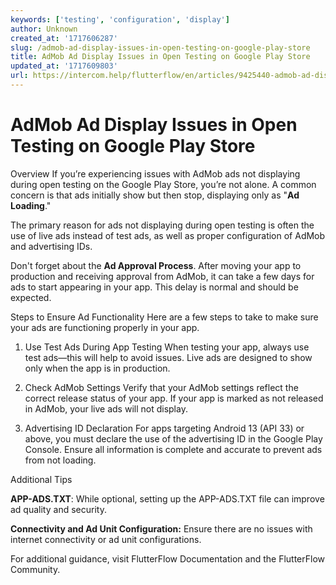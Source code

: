 ```yaml
---
keywords: ['testing', 'configuration', 'display']
author: Unknown
created_at: '1717606287'
slug: /admob-ad-display-issues-in-open-testing-on-google-play-store
title: AdMob Ad Display Issues in Open Testing on Google Play Store
updated_at: '1717609803'
url: https://intercom.help/flutterflow/en/articles/9425440-admob-ad-display-issues-in-open-testing-on-google-play-store
---
```

# AdMob Ad Display Issues in Open Testing on Google Play Store

Overview
If you’re experiencing issues with AdMob ads not displaying during open testing on the Google Play Store, you’re not alone. A common concern is that ads initially show but then stop, displaying only as "**Ad Loading**."

The primary reason for ads not displaying during open testing is often the use of live ads instead of test ads, as well as proper configuration of AdMob and advertising IDs. 

Don't forget about the **Ad Approval Process**. After moving your app to production and receiving approval from AdMob, it can take a few days for ads to start appearing in your app. This delay is normal and should be expected.

Steps to Ensure Ad Functionality
Here are a few steps to take to make sure your ads are functioning properly in your app.

1. Use Test Ads During App Testing
When testing your app, always use test ads—this will help to avoid issues. Live ads are designed to show only when the app is in production.

2. Check AdMob Settings
Verify that your AdMob settings reflect the correct release status of your app. If your app is marked as not released in AdMob, your live ads will not display.

3. Advertising ID Declaration
For apps targeting Android 13 (API 33) or above, you must declare the use of the advertising ID in the Google Play Console. Ensure all information is complete and accurate to prevent ads from not loading.

Additional Tips

**APP-ADS.TXT**: While optional, setting up the APP-ADS.TXT file can improve ad quality and security.

**Connectivity and Ad Unit Configuration:** Ensure there are no issues with internet connectivity or ad unit configurations.

For additional guidance, visit FlutterFlow Documentation and the FlutterFlow Community.